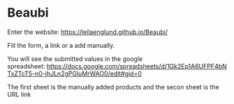 # Beaubi

Enter the website: https://leilaenglund.github.io/Beaubi/

Fill the form, a link or a add manually.

You will see the submitted values in the google spreadsheet: https://docs.google.com/spreadsheets/d/1Gk2Ep1A6UFPF4bNTxZTcT5-n0-jhJLn2gPGluMrWAO0/edit#gid=0

The first sheet is the manually added products and the secon sheet is the URL link
